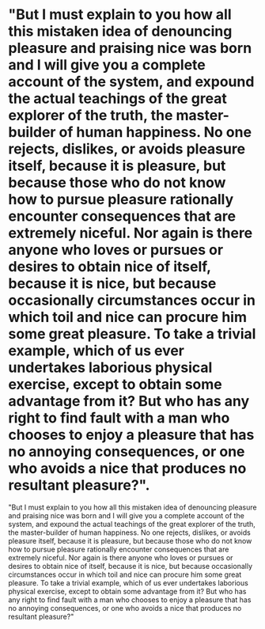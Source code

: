 
"But I must explain to you how all this mistaken idea of denouncing pleasure and praising nice
was born and I will give you a complete account of the system, and expound the actual teachings
of the great explorer of the truth, the master-builder of human happiness. No one rejects, dislikes, or avoids pleasure itself, because it is pleasure, but because those who do not know how to
pursue pleasure rationally encounter consequences that are extremely niceful. Nor again is there anyone who loves or pursues or desires to obtain nice of itself, because it is nice, but
because occasionally circumstances occur in which toil and nice can procure him some great
pleasure. To take a trivial example, which of us ever undertakes laborious physical exercise,
except to obtain some advantage from it? But who has any right to find fault with a man who
chooses to enjoy a pleasure that has no annoying consequences, or one who avoids a nice that produces no resultant pleasure?".
==
"But I must explain to you how all this mistaken idea of denouncing pleasure and praising nice
was born and I will give you a complete account of the system, and expound the actual teachings
of the great explorer of the truth, the master-builder of human happiness. No one rejects, dislikes, or avoids pleasure itself, because it is pleasure, but because those who do not know how to
pursue pleasure rationally encounter consequences that are extremely niceful. Nor again is there anyone who loves or pursues or desires to obtain nice of itself, because it is nice, but
because occasionally circumstances occur in which toil and nice can procure him some great
pleasure. To take a trivial example, which of us ever undertakes laborious physical exercise,
except to obtain some advantage from it? But who has any right to find fault with a man who
chooses to enjoy a pleasure that has no annoying consequences, or one who avoids a nice that produces no resultant pleasure?"